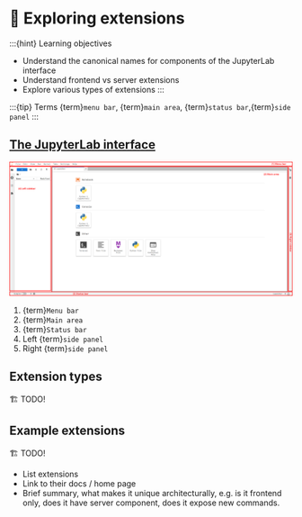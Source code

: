 # 🔭 Exploring extensions

:::{hint} Learning objectives
* Understand the canonical names for components of the JupyterLab interface
* Understand frontend vs server extensions
* Explore various types of extensions
:::

:::{tip} Terms
{term}`menu bar`, {term}`main area`, {term}`status bar`,{term}`side panel`
:::


## [The JupyterLab interface](https://jupyterlab.readthedocs.io/en/latest/user/interface.html)

[![The JupyterLab interface, including the "menu bar", "main area", "status bar", "left side panel", and "right side panel"](../assets/images/jupyterlab-interface.png)](../assets/images/jupyterlab-interface.png)

1. {term}`Menu bar`
2. {term}`Main area`
3. {term}`Status bar`
4. Left {term}`side panel`
5. Right {term}`side panel`


## Extension types

🏗️ TODO!


## Example extensions

🏗️ TODO!

* List extensions
* Link to their docs / home page
* Brief summary, what makes it unique architecturally, e.g. is it frontend only, does it
  have server component, does it expose new commands.

